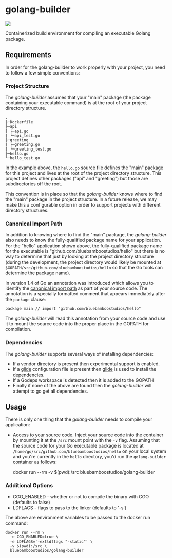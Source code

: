 # golang-builder
[![](https://badge.imagelayers.io/bluebamboostudios/golang-builder.svg)](https://imagelayers.io/?images=bluebamboostudios/golang-builder:latest 'Get your own badge on imagelayers.io')

Containerized build environment for compiling an executable Golang package.

## Requirements
In order for the golang-builder to work properly with your project, you need to follow a few simple conventions:

### Project Structure
The *golang-builder* assumes that your "main" package (the package containing your executable command) is at the root of your project directory structure.

    .
    ├─Dockerfile
    ├─api
    | ├─api.go
    | └─api_test.go
    ├─greeting
    | ├─greeting.go
    | └─greeting_test.go
    ├─hello.go
    └─hello_test.go

In the example above, the `hello.go` source file defines the "main" package for this project and lives at the root of the project directory structure. This project defines other packages ("api" and "greeting") but those are subdirectories off the root.

This convention is in place so that the *golang-builder* knows where to find the "main" package in the project structure. In a future release, we may make this a configurable option in order to support projects with different directory structures.

### Canonical Import Path
In addition to knowing where to find the "main" package, the *golang-builder* also needs to know the fully-qualified package name for your application. For the "hello" application shown above, the fully-qualified package name for the executable is "github.com/bluebamboostudios/hello" but there is no way to determine that just by looking at the project directory structure (during the development, the project directory would likely be mounted at `$GOPATH/src/github.com/bluebamboostudios/hello` so that the Go tools can determine the package name).

In version 1.4 of Go an annotation was introduced which allows you to identify the [canonical import path](https://golang.org/doc/go1.4#canonicalimports) as part of your source code. The annotation is a specially formatted comment that appears immediately after the `package` clause:

    package main // import "github.com/bluebamboostudios/hello"

The *golang-builder* will read this annotation from your source code and use it to mount the source code into the proper place in the GOPATH for compilation.

### Dependencies
The *golang-builder* supports several ways of installing dependencies:

 * If a vendor directory is present then experimental support is enabled.
 * If a [glide](https://github.com/Masterminds/glide) configuration file is present then [glide](https://github.com/Masterminds/glide) is used to install the dependencies.
 * If a Godeps workspace is detected then it is added to the GOPATH
 * Finally if none of the above are found then the *golang-builder* will attempt to go get all dependencies.

## Usage

There is only one thing that the *golang-builder* needs to compile your application:

* Access to your source code. Inject your source code into the container by mounting it at the `/src` mount point with the `-v` flag.
Assuming that the source code for your Go executable package is located at
`/home/go/src/github.com/bluebamboostudios/hello` on your local system and you're currently in the `hello` directory, you'd run the `golang-builder` container as follows:

    docker run --rm -v $(pwd):/src bluebamboostudios/golang-builder

### Additional Options

* CGO_ENABLED - whether or not to compile the binary with CGO (defaults to false)
* LDFLAGS - flags to pass to the linker (defaults to '-s')

The above are environment variables to be passed to the docker run command:

    docker run --rm \
      -e CGO_ENABLED=true \
      -e LDFLAGS='-extldflags "-static"' \
      -v $(pwd):/src \
      bluebamboostudios/golang-builder
